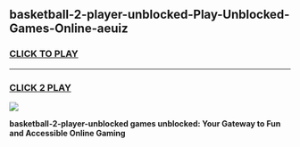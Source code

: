 
## basketball-2-player-unblocked-Play-Unblocked-Games-Online-aeuiz
<h3>
<a href="https://premium76.site?title=basketball-2-player-unblocked&ref=25A">CLICK TO PLAY</a></h3>
<hr>

<h3>
<a href="https://premium76.site?title=basketball-2-player-unblocked&ref=25A">CLICK 2 PLAY</a>
  
</h3>

<a href="https://premium76.site?title=basketball-2-player-unblocked&ref=25A"><img src="https://clearcache.store/games.png"></a>


**basketball-2-player-unblocked games unblocked: Your Gateway to Fun and Accessible Online Gaming**
